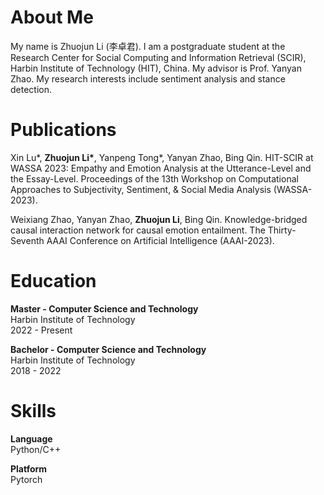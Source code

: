 About Me
======
My name is Zhuojun Li (李卓君). I am a postgraduate student at the Research Center for Social Computing and Information Retrieval (SCIR), Harbin Institute of Technology (HIT), China. My advisor is Prof. Yanyan Zhao. My research interests include sentiment analysis and stance detection.

Publications
======
Xin Lu*, **Zhuojun Li\***, Yanpeng Tong*, Yanyan Zhao, Bing Qin. HIT-SCIR at WASSA 2023: Empathy and Emotion Analysis at the Utterance-Level and the Essay-Level. Proceedings of the 13th Workshop on Computational Approaches to Subjectivity, Sentiment, & Social Media Analysis (WASSA-2023).  

Weixiang Zhao, Yanyan Zhao, **Zhuojun Li**, Bing Qin. Knowledge-bridged causal interaction network for causal emotion entailment. The Thirty-Seventh AAAI Conference on Artificial Intelligence (AAAI-2023).

Education
======
**Master - Computer Science and Technology**  
Harbin Institute of Technology  
2022 - Present  
  
**Bachelor - Computer Science and Technology**  
Harbin Institute of Technology  
2018 - 2022  

Skills
======
**Language**  
Python/C++  

**Platform**  
Pytorch  
